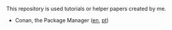This repository is used tutorials or helper papers created by me.

* Conan, the Package Manager ([en](conan-basic-en.md), [pt](conan-basic-pt.md))
